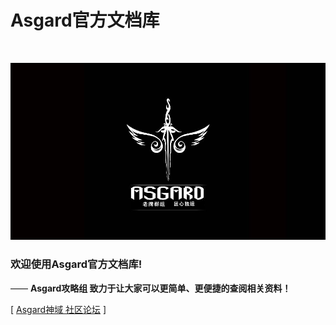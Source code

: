# Asgard官方文档库

<br>

![欢迎使用Asgard官方文档库!](amWiki/images/logo1.png "欢迎使用Asgard官方文档库!")  

### 欢迎使用Asgard官方文档库!
—— **Asgard攻略组 致力于让大家可以更简单、更便捷的查阅相关资料！**  

[ [Asgard神域 社区论坛](http://mc.netease.com/forum-124-1.html) ]
